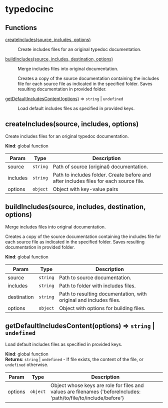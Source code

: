 # typedocinc

## Functions

<dl>
<dt><a href="#createIncludes">createIncludes(source, includes, options)</a></dt>
<dd><p>Create includes files for an original typedoc documentation.</p>
</dd>
<dt><a href="#buildIncludes">buildIncludes(source, includes, destination, options)</a></dt>
<dd><p>Merge includes files into original documentation.</p>
<p>Creates a copy of the source documentation containing the includes
file for each source file as indicated in the specified folder.
Saves resulting documentation in provided folder.</p>
</dd>
<dt><a href="#getDefaultIncludesContent">getDefaultIncludesContent(options)</a> ⇒ <code>string</code> | <code>undefined</code></dt>
<dd><p>Load default includes files as specified in provided keys.</p>
</dd>
</dl>

<a name="createIncludes"></a>

## createIncludes(source, includes, options)
Create includes files for an original typedoc documentation.

**Kind**: global function  

| Param    | Type                | Description                                                                           |
| -------- | ------------------- | ------------------------------------------------------------------------------------- |
| source   | <code>string</code> | Path of source (original) documentation.                                              |
| includes | <code>string</code> | Path to includes folder. Create before and after includes files for each source file. |
| options  | <code>object</code> | Object with key-value pairs                                                           |

<a name="buildIncludes"></a>

## buildIncludes(source, includes, destination, options)
Merge includes files into original documentation.

Creates a copy of the source documentation containing the includes
file for each source file as indicated in the specified folder.
Saves resulting documentation in provided folder.

**Kind**: global function  

| Param       | Type                | Description                                                        |
| ----------- | ------------------- | ------------------------------------------------------------------ |
| source      | <code>string</code> | Path to source documentation.                                      |
| includes    | <code>string</code> | Path to folder with includes files.                                |
| destination | <code>string</code> | Path to resulting documentation, with original and includes files. |
| options     | <code>object</code> | Object with options for building files.                            |

<a name="getDefaultIncludesContent"></a>

## getDefaultIncludesContent(options) ⇒ <code>string</code> \| <code>undefined</code>
Load default includes files as specified in provided keys.

**Kind**: global function  
**Returns**: <code>string</code> \| <code>undefined</code> - If file exists, the content of the file, or `undefined` otherwise.  

| Param   | Type                | Description                                                                                                       |
| ------- | ------------------- | ----------------------------------------------------------------------------------------------------------------- |
| options | <code>object</code> | Object whose keys are role for files and values are filenames {'beforeIncludes: 'path/to/file/to/include/before'} |

